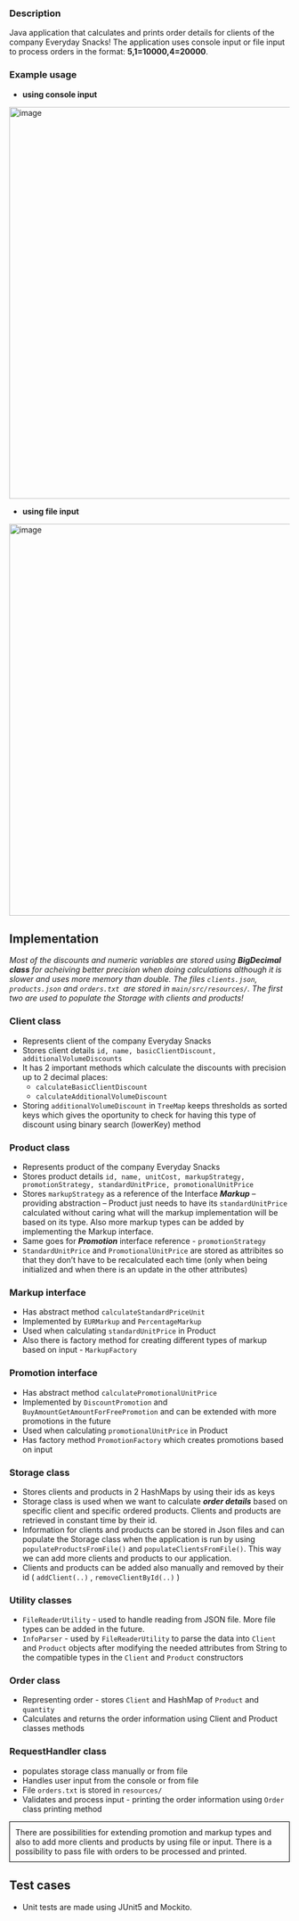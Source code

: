 ### Description
Java application that calculates and prints order details for clients of the company Everyday Snacks!
The application uses console input or file input to process orders in the format: **5,1=10000,4=20000**.


### Example usage

<!-- First Image -->
 - **using console input**
   
<img width="703" alt="image" src="https://github.com/nikoletabeyska/SnackPricing/assets/76749430/2ddaf740-87b2-4d85-a58b-a7b68c093521" style="margin-right: 10px;">

<!-- Second Image -->
 - **using file input**
   
<img width="703" alt="image" src="https://github.com/nikoletabeyska/SnackPricing/assets/76749430/2131615a-78be-48b7-8ba9-8b934a287e05" style="margin-right: 10px;">


## Implementation

  _Most of the discounts and numeric variables are stored using **BigDecimal class** for acheiving better precision when doing calculations although it is slower and uses more memory than double._
  _The files `clients.json`, `products.json` and `orders.txt `are stored in `main/src/resources/`. The first two are used to populate the Storage with clients and products!_

 ### Client class
  - Represents client of the company Everyday Snacks
  - Stores client details `id, name, basicClientDiscount, additionalVolumeDiscounts`
  -	It has 2 important methods which calculate the discounts with precision up to 2 decimal places:
 	   -  `calculateBasicClientDiscount`
     -  `calculateAdditionalVolumeDiscount`
  -	Storing `additionalVolumeDiscount` in `TreeMap` keeps thresholds as sorted keys which gives the oportunity to check for having this type of discount using binary search (lowerKey) method

 ### Product class
  -	Represents product of the company Everyday Snacks
  - Stores product details `id, name, unitCost, markupStrategy, promotionStrategy, standardUnitPrice, promotionalUnitPrice`
  -	Stores `markupStrategy` as a reference of the Interface ***Markup*** – providing abstraction – Product just needs to have its `standardUnitPrice` calculated without caring what will the markup implementation will be based on its type. Also more markup types can be added by implementing the Markup interface.
  - Same goes for ***Promotion*** interface reference - `promotionStrategy`
  - `StandardUnitPrice` and `PromotionalUnitPrice` are stored as attribites so that they don’t have to be recalculated each time (only when being initialized and when there is an update in the other attributes)

  ### Markup interface
  - Has abstract method `calculateStandardPriceUnit`
  - Implemented by `EURMarkup` and `PercentageMarkup`
  - Used when calculating `standardUnitPrice` in Product 
  - Also there is factory method for creating different types of markup based on input - `MarkupFactory`

  ### Promotion interface
   - Has abstract method `calculatePromotionalUnitPrice`
   - Implemented by `DiscountPromotion` and `BuyAmountGetAmountForFreePromotion` and can be extended with more promotions in the future
   - Used when calculating `promotionalUnitPrice` in Product 
   - Has factory method `PromotionFactory` which creates promotions based on input

  ### Storage class
   - Stores clients and products in 2 HashMaps by using their ids as keys 
   - Storage class is used when we want to calculate ***order details*** based on specific client and specific ordered products. Clients and products are retrieved in constant time by their id.
   - Information for clients and products can be stored in Json files and can populate the Storage class when the application is run by using `populateProductsFromFile()` and `populateClientsFromFile()`. This way we can add more clients and products to our application.
   - Clients and products can be added also manually and removed by their id ( `addClient(..)` , `removeClientById(..)` )

  ### Utility classes
   - `FileReaderUtility` - used to handle reading from JSON file. More file types can be added in the future.
   - `InfoParser` - used by `FileReaderUtility` to parse the data into `Client` and `Product` objects after modifying the needed attributes from String to the compatible types in the `Client` and `Product` constructors 

  ### Order class
   - Representing order - stores `Client` and HashMap of `Product` and `quantity`
   - Calculates and returns the order information using Client and Product classes methods

  ### RequestHandler class
   - populates storage class manually or from file
   - Handles user input from the console or from file
   - File `orders.txt` is stored in `resources/`
   - Validates and process input - printing the order information using `Order` class printing method
     
   <div style="border: 1px solid black; padding: 10px;">
      There are possibilities for extending promotion and markup types and also to add more clients and products by using file or input. There is a possibility to pass file with orders to be processed and printed.
   </div>

## Test cases
- Unit tests are made using JUnit5 and Mockito.




